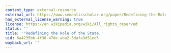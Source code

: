 ```yaml
---
content_type: external-resource
external_url: https://www.semanticscholar.org/paper/Redefining-the-Role-of-the-State-Snowdon-Stiglitz/6b425a68c5eb04aaaceecae3ff58ac4a5e066412
has_external_license_warning: true
license: https://en.wikipedia.org/wiki/All_rights_reserved
status: ''
title: '"Redefining the Role of the State.'
uid: 6a4235bb-4f38-47de-aba2-3dafa3d51ed5
wayback_url: ''
---
```

